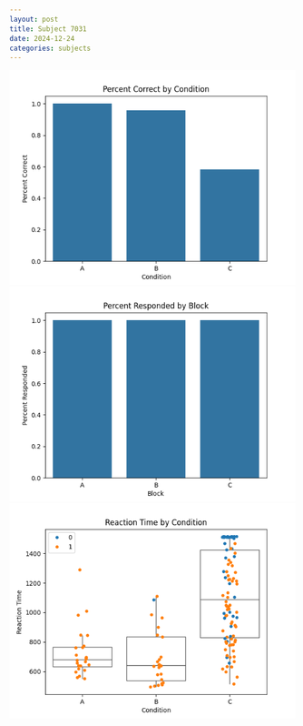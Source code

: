 ```yaml
---
layout: post
title: Subject 7031
date: 2024-12-24
categories: subjects
---
```


![](data/7031/run-6/7031_ATS_percent_correct.png)
![](data/7031/run-6/7031_ATS_percent_responded.png)
![](data/7031/run-6/7031_ATS_rt.png)
